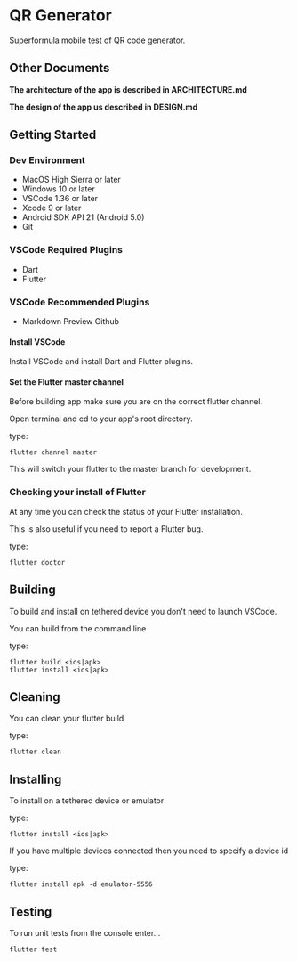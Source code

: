 # QR Generator

Superformula mobile test of QR code generator.

## Other Documents

**The architecture of the app is described in ARCHITECTURE.md**

**The design of the app us described in DESIGN.md**

## Getting Started

### Dev Environment

- MacOS High Sierra or later
- Windows 10 or later
- VSCode 1.36 or later
- Xcode 9 or later
- Android SDK API 21 (Android 5.0)
- Git

### VSCode Required Plugins
- Dart
- Flutter

### VSCode Recommended Plugins
- Markdown Preview Github

#### Install VSCode
Install VSCode and install Dart and Flutter plugins.

#### Set the Flutter master channel
Before building app make sure you are on the correct flutter channel.

Open terminal and cd to your app's root directory.

type:
```
flutter channel master
```
This will switch your flutter to the master branch for development.

### Checking your install of Flutter

At any time you can check the status of your Flutter installation.

This is also useful if you need to report a Flutter bug.

type:

```
flutter doctor
```

## Building

To build and install on tethered device you don't need to launch VSCode.

You can build from the command line

type:
```
flutter build <ios|apk>
flutter install <ios|apk>
```

## Cleaning

You can clean your flutter build

type:
```
flutter clean
```

## Installing

To install on a tethered device or emulator

type:
```
flutter install <ios|apk>
```

If you have multiple devices connected then you need to specify a device id

type:
```
flutter install apk -d emulator-5556
```

## Testing

To run unit tests from the console enter...
```
flutter test
```

